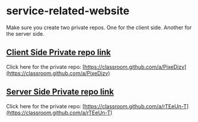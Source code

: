# service-related-website
Make sure you create two private repos. One for the client side. Another for the server side.

## [Client Side Private repo link](https://classroom.github.com/a/PixeDizv)
Click here for the private repo: [https://classroom.github.com/a/PixeDizv](https://classroom.github.com/a/PixeDizv)



## [Server Side Private repo link](https://classroom.github.com/a/rTEeUn-T)
Click here for the private repo: [https://classroom.github.com/a/rTEeUn-T](https://classroom.github.com/a/rTEeUn-T)
